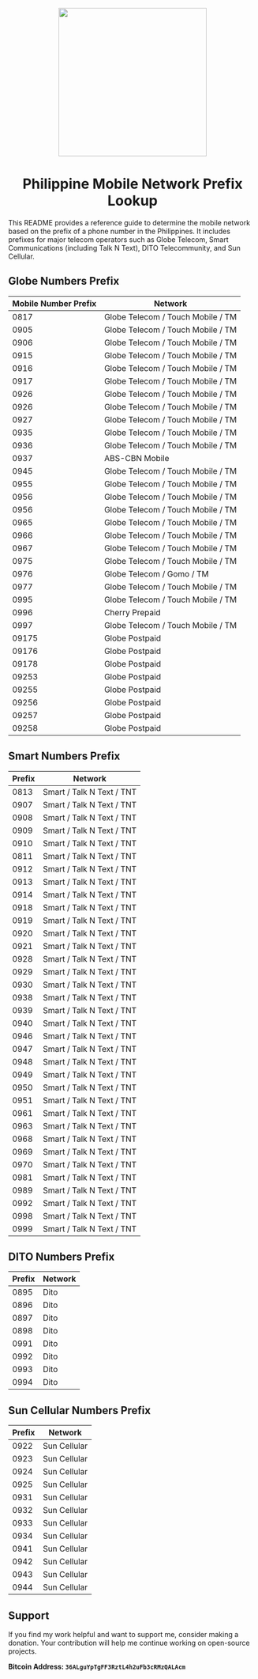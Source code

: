 

<p align="center">
<img src="https://cdn-icons-png.flaticon.com/512/4944/4944299.png", width="300", height="300">
</p>
<h1 align="center">Philippine Mobile Network Prefix Lookup</h1>

This README provides a reference guide to determine the mobile network based on the prefix of a phone number in the Philippines. It includes prefixes for major telecom operators such as Globe Telecom, Smart Communications (including Talk N Text), DITO Telecommunity, and Sun Cellular.

## Globe Numbers Prefix

| Mobile Number Prefix | Network                               |
|----------------------|---------------------------------------|
| 0817                 | Globe Telecom / Touch Mobile / TM     |
| 0905                 | Globe Telecom / Touch Mobile / TM     |
| 0906                 | Globe Telecom / Touch Mobile / TM     |
| 0915                 | Globe Telecom / Touch Mobile / TM     |
| 0916                 | Globe Telecom / Touch Mobile / TM     |
| 0917                 | Globe Telecom / Touch Mobile / TM     |
| 0926                 | Globe Telecom / Touch Mobile / TM     |
| 0926                 | Globe Telecom / Touch Mobile / TM     |
| 0927                 | Globe Telecom / Touch Mobile / TM     |
| 0935                 | Globe Telecom / Touch Mobile / TM     |
| 0936                 | Globe Telecom / Touch Mobile / TM     |
| 0937                 | ABS-CBN Mobile                        |
| 0945                 | Globe Telecom / Touch Mobile / TM     |
| 0955                 | Globe Telecom / Touch Mobile / TM     |
| 0956                 | Globe Telecom / Touch Mobile / TM     |
| 0956                 | Globe Telecom / Touch Mobile / TM     |
| 0965                 | Globe Telecom / Touch Mobile / TM     |
| 0966                 | Globe Telecom / Touch Mobile / TM     |
| 0967                 | Globe Telecom / Touch Mobile / TM     |
| 0975                 | Globe Telecom / Touch Mobile / TM     |
| 0976                 | Globe Telecom / Gomo / TM            |
| 0977                 | Globe Telecom / Touch Mobile / TM     |
| 0995                 | Globe Telecom / Touch Mobile / TM     |
| 0996                 | Cherry Prepaid                        |
| 0997                 | Globe Telecom / Touch Mobile / TM     |
| 09175                | Globe Postpaid                        |
| 09176                | Globe Postpaid                        |
| 09178                | Globe Postpaid                        |
| 09253                | Globe Postpaid                        |
| 09255                | Globe Postpaid                        |
| 09256                | Globe Postpaid                        |
| 09257                | Globe Postpaid                        |
| 09258                | Globe Postpaid                        |

## Smart Numbers Prefix

| Prefix | Network                        |
|--------|--------------------------------|
| 0813   | Smart / Talk N Text / TNT      |
| 0907   | Smart / Talk N Text / TNT      |
| 0908   | Smart / Talk N Text / TNT      |
| 0909   | Smart / Talk N Text / TNT      |
| 0910   | Smart / Talk N Text / TNT      |
| 0811   | Smart / Talk N Text / TNT      |
| 0912   | Smart / Talk N Text / TNT      |
| 0913   | Smart / Talk N Text / TNT      |
| 0914   | Smart / Talk N Text / TNT      |
| 0918   | Smart / Talk N Text / TNT      |
| 0919   | Smart / Talk N Text / TNT      |
| 0920   | Smart / Talk N Text / TNT      |
| 0921   | Smart / Talk N Text / TNT      |
| 0928   | Smart / Talk N Text / TNT      |
| 0929   | Smart / Talk N Text / TNT      |
| 0930   | Smart / Talk N Text / TNT      |
| 0938   | Smart / Talk N Text / TNT      |
| 0939   | Smart / Talk N Text / TNT      |
| 0940   | Smart / Talk N Text / TNT      |
| 0946   | Smart / Talk N Text / TNT      |
| 0947   | Smart / Talk N Text / TNT      |
| 0948   | Smart / Talk N Text / TNT      |
| 0949   | Smart / Talk N Text / TNT      |
| 0950   | Smart / Talk N Text / TNT      |
| 0951   | Smart / Talk N Text / TNT      |
| 0961   | Smart / Talk N Text / TNT      |
| 0963   | Smart / Talk N Text / TNT      |
| 0968   | Smart / Talk N Text / TNT      |
| 0969   | Smart / Talk N Text / TNT      |
| 0970   | Smart / Talk N Text / TNT      |
| 0981   | Smart / Talk N Text / TNT      |
| 0989   | Smart / Talk N Text / TNT      |
| 0992   | Smart / Talk N Text / TNT      |
| 0998   | Smart / Talk N Text / TNT      |
| 0999   | Smart / Talk N Text / TNT      |

## DITO Numbers Prefix

| Prefix | Network                        |
|--------|--------------------------------|
| 0895   | Dito                           |
| 0896   | Dito                           |
| 0897   | Dito                           |
| 0898   | Dito                           |
| 0991   | Dito                           |
| 0992   | Dito                           |
| 0993   | Dito                           |
| 0994   | Dito                           |

## Sun Cellular Numbers Prefix

| Prefix | Network        |
|--------|----------------|
| 0922   | Sun Cellular   |
| 0923   | Sun Cellular   |
| 0924   | Sun Cellular   |
| 0925   | Sun Cellular   |
| 0931   | Sun Cellular   |
| 0932   | Sun Cellular   |
| 0933   | Sun Cellular   |
| 0934   | Sun Cellular   |
| 0941   | Sun Cellular   |
| 0942   | Sun Cellular   |
| 0943   | Sun Cellular   |
| 0944   | Sun Cellular   |

## Support

If you find my work helpful and want to support me, consider making a donation. Your contribution will help me continue working on open-source projects.

**Bitcoin Address: `36ALguYpTgFF3RztL4h2uFb3cRMzQALAcm`**
